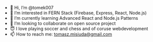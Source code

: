 - 👋 Hi, I’m @tomek007
- 👀 I’m interested in FERN Stack (Firebase, Express, React, Node.js)
- 🌱 I’m currently learning Advanced React and Node.js Patterns
- 💞️ I’m looking to collaborate on open source project
- 😇 I love playing soccer and chess and of coruse webdevelopment
- 📫 How to reach me: tomasz.misiuda@gmail.com

<!---
tomek007/tomek007 is a ✨ special ✨ repository because its `README.md` (this file) appears on your GitHub profile.
You can click the Preview link to take a look at your changes.
--->
